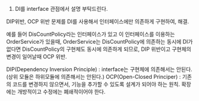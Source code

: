 
1. DI를 interface 관점에서 설명 부탁드린다.

DIP위반, OCP 위반 문제를 DI를 사용해서 인터페이스에만 의존하게 구현하여, 해결.

예를 들어 DisCountPolicy라는 인터페이스가 있고 이 인터페이스를 이용하는 OrderService가 있을때, OrderService는 DisCountPolicy에 의존하는 동시에
DI가 없다면 DisCountPolicy의 구현체도 동시에 의존하게 되므로, DIP 위반이고 구현체의 변경이 일어날때 OCP 위반.

DIP(Dependency Inversion Principle) : interface는 구현체에 의존해서는 안된다.(상위 모듈은 하위모듈에 의존해서는 안된다.)
OCP(Open-Closed Principer) : 기존의 코드를 변경하지 않으면서, 기능을 추가할 수 있도록 설계가 되어야 하는 원칙. 확장에는 개방적이고 수정에는 폐쇄적이어야 한다.
